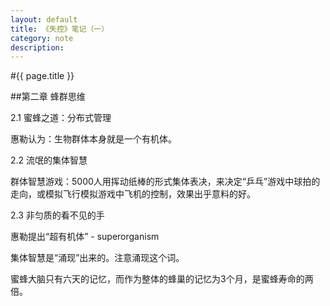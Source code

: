 ```yaml
---
layout: default
title: 《失控》笔记（一）
category: note
description: 
---
```


#{{ page.title }}

##第二章 蜂群思维

2.1 蜜蜂之道：分布式管理

惠勒认为：生物群体本身就是一个有机体。

2.2 流氓的集体智慧

群体智慧游戏：5000人用挥动纸棒的形式集体表决，来决定“乒乓”游戏中球拍的走向，或模拟飞行模拟游戏中飞机的控制，效果出乎意料的好。

2.3 非匀质的看不见的手

惠勒提出“超有机体” - superorganism

集体智慧是“涌现”出来的。注意涌现这个词。

蜜蜂大脑只有六天的记忆，而作为整体的蜂巢的记忆为3个月，是蜜蜂寿命的两倍。
